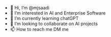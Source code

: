 - 👋 Hi, I’m @mjsaadi
- 👀 I’m interested in AI and Enterprise Software
- 🌱 I’m currently learning chatGPT
- 💞️ I’m looking to collaborate on AI projects
- 📫 How to reach me DM me

<!---
mjsaadi/mjsaadi is a ✨ special ✨ repository because its `README.md` (this file) appears on your GitHub profile.
You can click the Preview link to take a look at your changes.
--->
